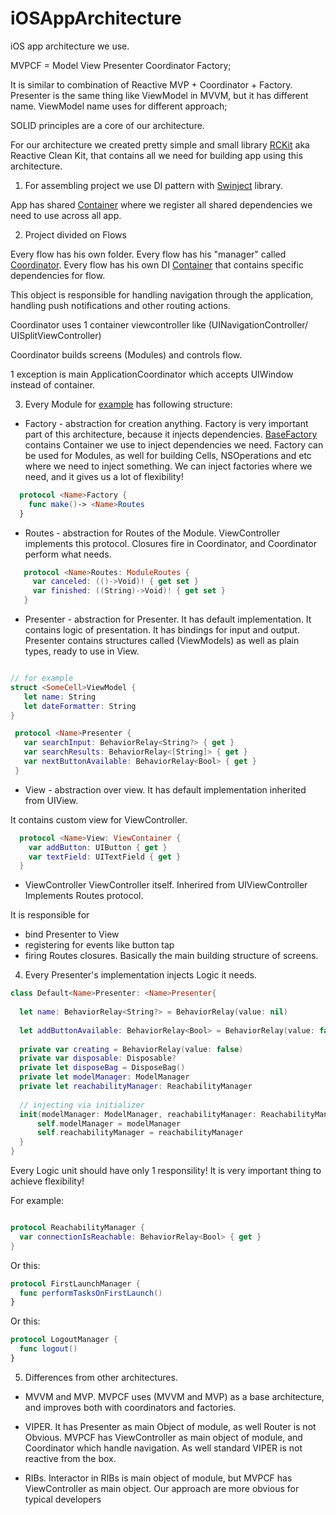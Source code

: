 # iOSAppArchitecture

iOS app architecture we use.

MVPCF = Model View Presenter Coordinator Factory;

It is similar to combination of Reactive MVP + Coordinator + Factory.
Presenter is the same thing like ViewModel in MVVM, but it has different name.
ViewModel name uses for different approach;

SOLID principles are a core of our architecture.

For our architecture we created pretty simple and small library [RCKit](https://github.com/wolvesstudio/RCKit) aka Reactive Clean Kit, that contains all we need for building app using this architecture.

1. For assembling project we use DI pattern with [Swinject](https://github.com/Swinject/Swinject) library.

App has shared [Container](https://github.com/Swinject/Swinject/blob/master/Documentation/DIContainer.md) where we register all shared dependencies we need to use across all app.

2. Project divided on Flows

Every flow has his own folder.
Every flow has his "manager" called [Coordinator](https://github.com/wolvesstudio/RCKit/blob/master/Sources/RCKit/Coordinator/Coordinator.swift).
Every flow has his own DI [Container](https://github.com/Swinject/Swinject/blob/master/Documentation/DIContainer.md) that contains specific dependencies for flow.

This object is responsible for handling navigation through the application, handling push notifications and other routing actions.

Coordinator uses 1 container viewcontroller like (UINavigationController/ UISplitViewController)

Coordinator builds screens (Modules) and controls flow.

1 exception is main ApplicationCoordinator which accepts UIWindow instead of container.

3. Every Module for [example](https://github.com/wolvesstudio/iOSAppArchitecture/tree/master/AppArchitecture/Flows/MainMenuFlow/List) has following structure:

- <Name>Factory - abstraction for creation anything. Factory is very important part of this architecture, because it injects dependencies. [BaseFactory](https://github.com/wolvesstudio/RCKit/blob/master/Sources/RCKit/BaseFactory.swift) contains Container we use to inject dependencies we need. Factory can be used for Modules, as well for building Cells, NSOperations and etc where we need to inject something. We can inject factories where we need, and it gives us a lot of flexibility!
  
```swift
  protocol <Name>Factory {
    func make()-> <Name>Routes
  } 
```
- <Name>Routes - abstraction for Routes of the Module. ViewController implements this protocol.
 Closures fire in Coordinator, and Coordinator perform what needs.
 ```swift
    protocol <Name>Routes: ModuleRoutes {
      var canceled: (()->Void)! { get set }
      var finished: ((String)->Void)! { get set }
    }
  ```
 
 - <Name>Presenter - abstraction for Presenter. It has default implementation.
  It contains logic of presentation. It has bindings for input and output.
  Presenter contains structures called (ViewModels) as well as plain types, ready to use in View. 
 
 ```swift
 
 // for example
 struct <SomeCell>ViewModel {
    let name: String 
    let dateFormatter: String 
 }
 
  protocol <Name>Presenter {
    var searchInput: BehaviorRelay<String?> { get }
    var searchResults: BehaviorRelay<[String]> { get }
    var nextButtonAvailable: BehaviorRelay<Bool> { get }
  }
  ```
  
  - <Name>View - abstraction over view. It has default implementation inherited from UIView.
  
  It contains custom view for ViewController.
  
  ```swift
    protocol <Name>View: ViewContainer {
      var addButton: UIButton { get }
      var textField: UITextField { get }
    }
  ```
  
 - <Name>ViewController 
  ViewController itself. Inherired from UIViewController Implements Routes protocol.
  
  It is responsible for
  - bind Presenter to View
  - registering for events like button tap 
  - firing Routes closures. 
  Basically the main building structure of screens.
  
  
  4. Every Presenter's implementation injects Logic it needs.
  
  ```swift
  class Default<Name>Presenter: <Name>Presenter{
    
    let name: BehaviorRelay<String?> = BehaviorRelay(value: nil)
    
    let addButtonAvailable: BehaviorRelay<Bool> = BehaviorRelay(value: false)
    
    private var creating = BehaviorRelay(value: false)
    private var disposable: Disposable?
    private let disposeBag = DisposeBag()
    private let modelManager: ModelManager
    private let reachabilityManager: ReachabilityManager
    
    // injecting via initializer
    init(modelManager: ModelManager, reachabilityManager: ReachabilityManager){
        self.modelManager = modelManager
        self.reachabilityManager = reachabilityManager
    }
  }
  
  ```
  
  Every Logic unit should have only 1 responsility!
  It is very important thing to achieve flexibility!
  
  For example:
  
  ```swift
  
  protocol ReachabilityManager {
    var connectionIsReachable: BehaviorRelay<Bool> { get }
  }
  
  ```
  Or this: 
  ```swift
  protocol FirstLaunchManager {
    func performTasksOnFirstLaunch()
  }
  ```
  
  Or this: 
  ```swift 
  protocol LogoutManager {
    func logout()
  }
  ```
  
  5. Differences from other architectures.
  
- MVVM and MVP. MVPCF uses (MVVM and MVP) as a base architecture, and improves both with coordinators and factories.

- VIPER. It has Presenter as main Object of module, as well Router is not Obvious. 
  MVPCF has ViewController as main object of module, and Coordinator which handle navigation. 
  As well standard VIPER is not reactive from the box.
  
- RIBs. Interactor in RIBs is main object of module, but MVPCF has ViewController as main object. 
  Our approach are more obvious for typical developers
  
  
  
  
  
  
  






